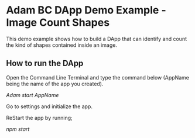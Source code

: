 
# Adam BC DApp Demo Example - Image Count Shapes

This demo example shows how to build a DApp that can identify and count the kind of shapes contained inside an image.

## How to run the DApp

Open the Command Line Terminal and type the command below (AppName being the name of the app you created).

_Adam start AppName_

Go to settings and initialize the app.

ReStart the app by running;

_npm start_

